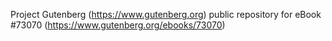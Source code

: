 Project Gutenberg (https://www.gutenberg.org) public repository
for eBook #73070 (https://www.gutenberg.org/ebooks/73070)
